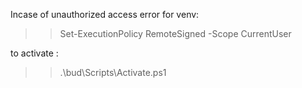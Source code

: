 Incase of unauthorized access error for venv:

>> Set-ExecutionPolicy RemoteSigned -Scope CurrentUser

to activate :

>>  .\bud\Scripts\Activate.ps1